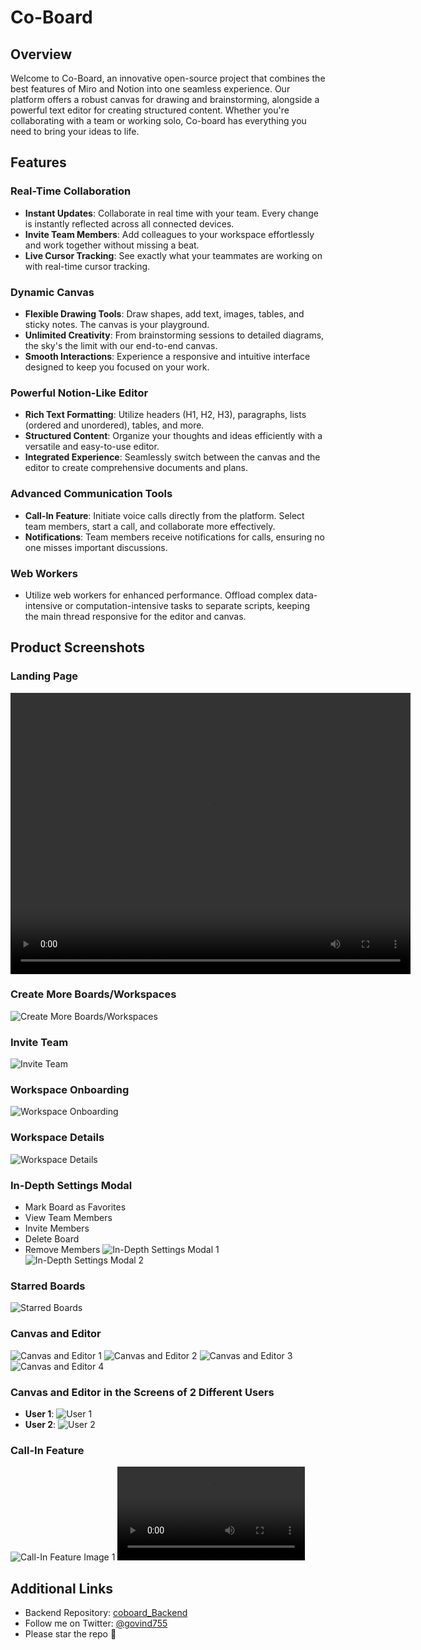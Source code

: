 # Co-Board

## Overview

Welcome to Co-Board, an innovative open-source project that combines the best features of Miro and Notion into one seamless experience. Our platform offers a robust canvas for drawing and brainstorming, alongside a powerful text editor for creating structured content. Whether you're collaborating with a team or working solo, Co-board has everything you need to bring your ideas to life.

## Features

### Real-Time Collaboration

- **Instant Updates**: Collaborate in real time with your team. Every change is instantly reflected across all connected devices.
- **Invite Team Members**: Add colleagues to your workspace effortlessly and work together without missing a beat.
- **Live Cursor Tracking**: See exactly what your teammates are working on with real-time cursor tracking.

### Dynamic Canvas

- **Flexible Drawing Tools**: Draw shapes, add text, images, tables, and sticky notes. The canvas is your playground.
- **Unlimited Creativity**: From brainstorming sessions to detailed diagrams, the sky's the limit with our end-to-end canvas.
- **Smooth Interactions**: Experience a responsive and intuitive interface designed to keep you focused on your work.

### Powerful Notion-Like Editor

- **Rich Text Formatting**: Utilize headers (H1, H2, H3), paragraphs, lists (ordered and unordered), tables, and more.
- **Structured Content**: Organize your thoughts and ideas efficiently with a versatile and easy-to-use editor.
- **Integrated Experience**: Seamlessly switch between the canvas and the editor to create comprehensive documents and plans.

### Advanced Communication Tools

- **Call-In Feature**: Initiate voice calls directly from the platform. Select team members, start a call, and collaborate more effectively.
- **Notifications**: Team members receive notifications for calls, ensuring no one misses important discussions.

### Web Workers

- Utilize web workers for enhanced performance. Offload complex data-intensive or computation-intensive tasks to separate scripts, keeping the main thread responsive for the editor and canvas.

## Product Screenshots

### Landing Page
<video width="640" height="450" controls>
  <source src="https://live.staticflickr.com/video/53753624645/e300610410/1080p.mp4?s=eyJpIjo1Mzc1MzYyNDY0NSwiZSI6MTcxNzAxOTQxNywicyI6ImNlMzU4NjNiNWJkYzFkM2FhZDkyMTY3Mzg2OTdhNWJjMDdlNWVjY2MiLCJ2IjoxfQ" type="video/mp4">
  Your browser does not support the video tag.
</video>



### Create More Boards/Workspaces
![Create More Boards/Workspaces](https://live.staticflickr.com/65535/53753210141_f751035d4a_h.jpg)

### Invite Team
![Invite Team](https://live.staticflickr.com/65535/53756064688_3a5d5acc85_h.jpg)

### Workspace Onboarding
![Workspace Onboarding](https://live.staticflickr.com/65535/53756126208_7e286d74a3_h.jpg)

### Workspace Details
![Workspace Details](https://live.staticflickr.com/65535/53753400883_a0589ac397_h.jpg)

### In-Depth Settings Modal
- Mark Board as Favorites
- View Team Members
- Invite Members
- Delete Board
- Remove Members
![In-Depth Settings Modal 1](https://live.staticflickr.com/65535/53753536939_35e0c2d69b_h.jpg)
![In-Depth Settings Modal 2](https://live.staticflickr.com/65535/53753536909_788d2eb3af_h.jpg)

### Starred Boards
![Starred Boards](https://live.staticflickr.com/65535/53753624375_9ea6e65fd4_h.jpg)

### Canvas and Editor
![Canvas and Editor 1](https://live.staticflickr.com/65535/53753400948_2cd3d9e8b1_h.jpg)
![Canvas and Editor 2](https://live.staticflickr.com/65535/53753536964_7282f1fa85_h.jpg)
![Canvas and Editor 3](https://live.staticflickr.com/65535/53752292672_e81a2e55b9_h.jpg)
![Canvas and Editor 4](https://live.staticflickr.com/31337/53753401213_5c78acd616_b.jpg)

### Canvas and Editor in the Screens of 2 Different Users
- **User 1**: ![User 1](https://live.staticflickr.com/65535/53753536964_6356c8512c_b.jpg)
- **User 2**: ![User 2](https://live.staticflickr.com/65535/53753537109_b57c44b8a3_b.jpg)

### Call-In Feature
![Call-In Feature Image 1](https://live.staticflickr.com/65535/53753624485_f849500686_b.jpg)
![Call-In Feature Video](https://live.staticflickr.com/video/53753401213/5c78acd616/1080p.mp4?s=eyJpIjo1Mzc1MzQwMTIxMywiZSI6MTcxNzAxOTA1NywicyI6Ijc5YjM4NzVjODMyMWRiZDNjOWQ4MjY1NmZhMWE3MzRjZmU5MDYzNWEiLCJ2IjoxfQ)

## Additional Links

- Backend Repository: [coboard_Backend](https://github.com/Govind783/coboard_Backend)
- Follow me on Twitter: [@govind755](https://x.com/govind755)
- Please star the repo 🌟
